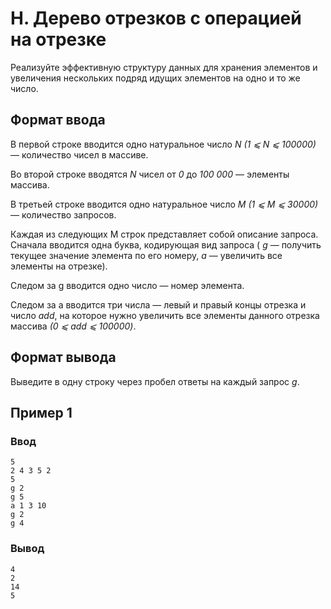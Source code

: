 # H. Дерево отрезков с операцией на отрезке

Реализуйте эффективную структуру данных для хранения элементов и увеличения нескольких подряд идущих элементов на одно и
то же число.

## Формат ввода

В первой строке вводится одно натуральное число _N (1 ⩽ N ⩽ 100000)_ — количество чисел в массиве.

Во второй строке вводятся _N_ чисел от _0_ до _100 000_ — элементы массива.

В третьей строке вводится одно натуральное число _M (1 ⩽ M ⩽ 30000)_ — количество запросов.

Каждая из следующих M строк представляет собой описание запроса. Сначала вводится одна буква, кодирующая вид запроса (
_g_ — получить текущее значение элемента по его номеру, _а_ — увеличить все элементы на отрезке).

Следом за g вводится одно число — номер элемента.

Следом за a вводится три числа — левый и правый концы отрезка и число _add_, на которое нужно увеличить все элементы
данного отрезка массива _(0 ⩽ add ⩽ 100000)_.

## Формат вывода

Выведите в одну строку через пробел ответы на каждый запрос _g_.

## Пример 1

### Ввод

    5
    2 4 3 5 2
    5
    g 2
    g 5
    a 1 3 10
    g 2
    g 4

### Вывод

    4
    2
    14
    5




